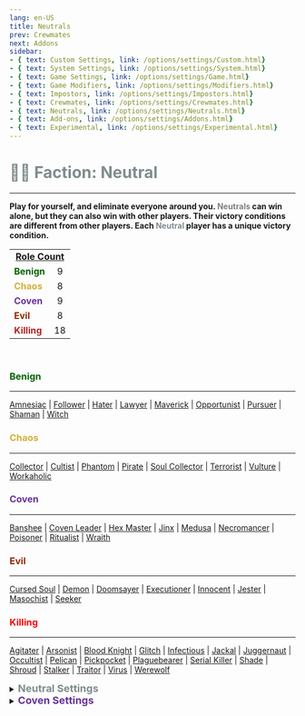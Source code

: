 ```yaml
---
lang: en-US
title: Neutrals
prev: Crewmates
next: Addons
sidebar: 
- { text: Custom Settings, link: /options/settings/Custom.html}
- { text: System Settings, link: /options/settings/System.html}
- { text: Game Settings, link: /options/settings/Game.html}
- { text: Game Modifiers, link: /options/settings/Modifiers.html}
- { text: Impostors, link: /options/settings/Impostors.html}
- { text: Crewmates, link: /options/settings/Crewmates.html} 
- { text: Neutrals, link: /options/settings/Neutrals.html}
- { text: Add-ons, link: /options/settings/Addons.html}
- { text: Experimental, link: /options/settings/Experimental.html}
---
```


# <font color="#7f8c8d">👨‍🚀 <b>Faction: Neutral</b></font> <Badge text="Total: 48" type="tip" vertical="middle"/>
---

<b>Play for yourself, and eliminate everyone around you. <font color=gray>Neutrals</font> can win alone, but they can also win with other players. Their victory conditions are different from other players. Each <font color=#7f8c8d>Neutral</font> player has a unique victory condition.</b>

<table>
<tr>
<td colspan="2" align="center"><b><u>Role Count</u></b></td>
</tr>

<tr>
<td><font color=#046300><b>Benign</b></font></td>
<td align="center">9</td>
</tr>

<tr>
<td><font color=#d4af37><b>Chaos</b></font></td>
<td align="center">8</td>
</tr>

<tr>
<td><font color=#663399><b>Coven</b></font></td>
<td align="center">9</td>
</tr>

<tr>
<td><font color=#912900><b>Evil</b></font></td>
<td align="center">8</td>
</tr>

<tr>
<td><font color=#b22222><b>Killing</b></font></td>
<td align="center">18</td>
</tr>
</table>
<br>

### <font color=#046300><b>Benign</b></font>
---
[Amnesiac](/options/neutrals/Benign/Amnesiac.html) | [Follower](/options/neutrals/Benign/Follower.html) | [Hater](/options/neutrals/Benign/Hater.html) | [Lawyer](/options/neutrals/Benign/Lawyer.html) | [Maverick](/options/neutrals/Benign/Maverick.html) | [Opportunist](/options/neutrals/Benign/Opportunist.html) | [Pursuer](/options/neutrals/Benign/Pursuer.html) | [Shaman](/options/neutrals/Benign/Shaman.html) | [Witch](/options/neutrals/Benign/Witch.html)
<br>

### <font color=#d4af37><b>Chaos</b></font>
---
[Collector](/options/neutrals/Chaos/Collector.html) | [Cultist](/options/neutrals/Chaos/Cultist.html) | [Phantom](/options/neutrals/Chaos/Phantom.html) | [Pirate](/options/neutrals/Chaos/Pirate.html) | [Soul Collector](/options/neutrals/Chaos/SoulCollector.html) | [Terrorist](/options/neutrals/Chaos/Terrorist.html) | [Vulture](/options/neutrals/Chaos/Vulture.html) | [Workaholic](/options/neutrals/Chaos/Workaholic.html)
<br>

### <font color=#663399><b>Coven</b></font>
---
[Banshee](/options/neutrals/Coven/Banshee.html) | [Coven Leader](/options/neutrals/Coven/CovenLeader.html) | [Hex Master](/options/neutrals/Coven/HexMaster.html) | [Jinx](/options/neutrals/Coven/Jinx.html) | [Medusa](/options/neutrals/Coven/Medusa.html) | [Necromancer](/options/neutrals/Coven/Necromancer.html) | [Poisoner](/options/neutrals/Coven/Poisoner.html) | [Ritualist](/options/neutrals/Coven/Ritualist.html) | [Wraith](/options/neutrals/Coven/Wraith.html)

### <font color=#912900><b>Evil</b></font>
---
[Cursed Soul](/options/neutrals/evil/CursedSoul.html) | [Demon](/options/neutrals/evil/Demon.html) | [Doomsayer](/options/neutrals/evil/Doomsayer.html) | [Executioner](/options/neutrals/evil/Executioner.html) | [Innocent](/options/neutrals/evil/Innocent.html) | [Jester](/options/neutrals/evil/Jester.html) | [Masochist](/options/neutrals/evil/Masochist.html) | [Seeker](/options/neutrals/evil/Seeker.html)
<br>

### <font color=red><b>Killing</b></font>
---
[Agitater](/options/neutrals/Killing/Agitater.html) | [Arsonist](/options/neutrals/Killing/Arsonist.html) | [Blood Knight](/options/neutrals/Killing/BloodKnight.html) | [Glitch](/options/neutrals/Killing/Glitch.html) | [Infectious](/options/neutrals/Killing/Infectious.html) | [Jackal](/options/neutrals/Killing/Jackal.html) | [Juggernaut](/options/neutrals/Killing/Juggernaut.html) | [Occultist](/options/neutrals/Killing/Occultist.html) | [Pelican](/options/neutrals/Killing/Pelican.html) | [Pickpocket](/options/neutrals/Killing/Pickpocket.html) | [Plaguebearer](/options/neutrals/Killing/Plaguebearer.html) | [Serial Killer](/options/neutrals/Killing/SerialKiller.html) | [Shade](/options/neutrals/Killing/Shade.html) | [Shroud](/options/neutrals/Killing/Shroud.html) | [Stalker](/options/neutrals/Killing/Stalker.html) | [Traitor](/options/neutrals/Killing/Traitor.html) | [Virus](/options/neutrals/Killing/Virus.html) | [Werewolf](/options/neutrals/Killing/Werewolf.html)
<br>

<details>
<summary><font color=#7f8c8d size='4em'><b> Neutral Settings</b></font></summary>
<br>
Below are settings to make the game more balanced based on your lobby's style of gameplay:

* Minimum Amount of Non-<font color=#7f8c8d>Neutral</font> Killing roles
  * Set the minimal amount of Non-<font color=#7f8c8d>Neutral</font> Killing roles allowed in the round
* Maximum Amount of Non-<font color=#7f8c8d>Neutral</font> Killing roles
  * Set the max amount of Non-<font color=#7f8c8d>Neutral</font> Killing roles allowed in the round
* Minimum Amount of <font color=#7f8c8d>Neutral</font> Killing roles
  * Set the minimal amount of <font color=#7f8c8d>Neutral</font> Killing roles allowed in the round
* Maximum Amount of <font color=#7f8c8d>Neutral</font> Killing roles
  * Set the max amount of Non-<font color=#7f8c8d>Neutral</font> Killing roles allowed in the round
* <font color=#7f8c8d>Neutrals</font> win together
  * <font color=green>ON</font>: Certain <font color=#7f8c8d>Neutral</font> Types will win together
    * If a Killing-<font color=#7f8c8d>Neutral</font> wins, all Killing-<font color=#7f8c8d>Neutrals</font> win. If an Evil-<font color=#7f8c8d>Neutral</font> wins, all Evil-<font color=#7f8c8d>Neutrals</font> win
  * <font color=red>OFF</font>: <font color=#7f8c8d>Neutrals</font> will win on their own team (Ex: Arsonist wins alone)
    * All <font color=#7f8c8d>Neutrals</font> win together
      * <font color=green>ON</font>: ALL <font color=#7f8c8d>Neutrals</font> win together, even if they are Evil, Killing, or Chaos Neutrals
      * <font color=red>OFF</font>: Only each <font color=#7f8c8d>Neutral</font> Type will win together
</details>

<details>
<summary><font color=#663399 size='4em'><b> Coven Settings</b></font></summary>
<br>
Below are settings to make the game more balanced based on your lobby's style of gameplay:

* Minimum Amount of Coven members
  * Set the minimal amount of Coven members allowed in the round
* Maximum Amount of Coven members
  * Set the max amount of Coven members allowed in the round
* Coven know the roles of other Coven
  * <font color=green>ON</font>: Coven will know the roles of other Coven
  * <font color=red>OFF</font>: Coven will not know the roles of other Coven
  
</details>